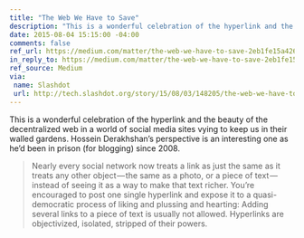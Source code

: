 ```yaml
---
title: "The Web We Have to Save"
description: "This is a wonderful celebration of the hyperlink and the beauty of the decentralized web in a world of social media sites vying to keep us in their walled gardens. Hossein Derakhshan’s perspective is an interesting one as he’d been in prison (for blogging) since 2008."
date: 2015-08-04 15:15:00 -04:00
comments: false
ref_url: https://medium.com/matter/the-web-we-have-to-save-2eb1fe15a426
in_reply_to: https://medium.com/matter/the-web-we-have-to-save-2eb1fe15a426
ref_source: Medium
via:
 name: Slashdot
 url: http://tech.slashdot.org/story/15/08/03/148205/the-web-we-have-to-save
---
```


This is a wonderful celebration of the hyperlink and the beauty of the decentralized web in a world of social media sites vying to keep us in their walled gardens. Hossein Derakhshan’s perspective is an interesting one as he’d been in prison (for blogging) since 2008.

> Nearly every social network now treats a link as just the same as it treats any other object — the same as a photo, or a piece of text — instead of seeing it as a way to make that text richer. You’re encouraged to post one single hyperlink and expose it to a quasi-democratic process of liking and plussing and hearting: Adding several links to a piece of text is usually not allowed. Hyperlinks are objectivized, isolated, stripped of their powers.